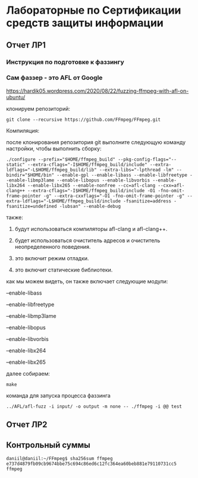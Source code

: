 # Лабораторные по Сертификации средств защиты информации
## Отчет ЛР1
### Инструкция по подготовке к фаззингу 
### Сам фаззер - это AFL от Google
https://hardik05.wordpress.com/2020/08/22/fuzzing-ffmpeg-with-afl-on-ubuntu/

клонируем репозиторий:
```
git clone --recursive https://github.com/FFmpeg/FFmpeg.git
```
Компиляция:

после клонирования репозитория git выполните следующую команду настройки, чтобы выполнить сборку:

```
./configure --prefix="$HOME/ffmpeg_build" --pkg-config-flags="--static" --extra-cflags="-I$HOME/ffmpeg_build/include" --extra-ldflags="-L$HOME/ffmpeg_build/lib" --extra-libs="-lpthread -lm" --bindir="$HOME/bin" --enable-gpl --enable-libass --enable-libfreetype --enable-libmp3lame --enable-libopus --enable-libvorbis --enable-libx264 --enable-libx265 --enable-nonfree --cc=afl-clang --cxx=afl-clang++ --extra-cflags="-I$HOME/ffmpeg_build/include -O1 -fno-omit-frame-pointer -g" --extra-cxxflags="-O1 -fno-omit-frame-pointer -g" --extra-ldflags="-L$HOME/ffmpeg_build/include -fsanitize=address -fsanitize=undefined -lubsan" --enable-debug
```

также:

1. будут использоваться компиляторы afl-clang и afl-clang++.

2. будет использоваться очиститель адресов и очиститель неопределенного поведения.

3. это включит режим отладки.

4. это включит статические библиотеки.

как мы можем видеть, он также включает следующие модули:

–enable-libass

–enable-libfreetype

–enable-libmp3lame

–enable-libopus

–enable-libvorbis

–enable-libx264

–enable-libx265

далее собираем:

```
make
```

команда для запуска процесса фаззинга
```
../AFL/afl-fuzz -i input/ -o output -m none -- ./ffmpeg -i @@ test
```
## Отчет ЛР2
## Контрольный суммы


```
daniil@daniil:~/FFmpeg$ sha256sum ffmpeg
e737d4879fb09cb9674bbe75c694c86ed6c12fc364ea60beb881e79110731cc5  ffmpeg
```



